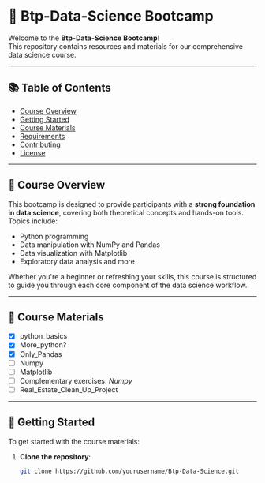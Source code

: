 # 🧠 Btp-Data-Science Bootcamp

Welcome to the **Btp-Data-Science Bootcamp**!  
This repository contains resources and materials for our comprehensive data science course.

---

## 📚 Table of Contents
- [Course Overview](#course-overview)
- [Getting Started](#getting-started)
- [Course Materials](#course-materials)
- [Requirements](#requirements)
- [Contributing](#contributing)
- [License](#license)

---

## 📖 Course Overview

This bootcamp is designed to provide participants with a **strong foundation in data science**, covering both theoretical concepts and hands-on tools. Topics include:

- Python programming
- Data manipulation with NumPy and Pandas
- Data visualization with Matplotlib
- Exploratory data analysis and more

Whether you're a beginner or refreshing your skills, this course is structured to guide you through each core component of the data science workflow.

---

## 📌 Course Materials

- [x] python_basics
- [x] More_python?
- [x] Only_Pandas
- [ ] Numpy
- [ ] Matplotlib
- [ ] Complementary exercises: *Numpy*
- [ ] Real_Estate_Clean_Up_Project

---

## 🚀 Getting Started

To get started with the course materials:

1. **Clone the repository**:
   ```bash
   git clone https://github.com/yourusername/Btp-Data-Science.git
